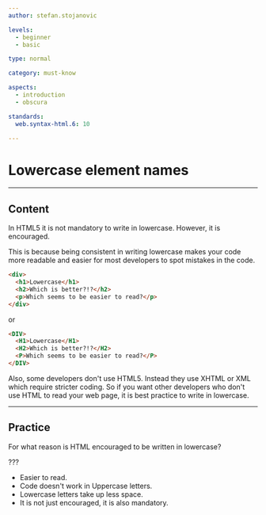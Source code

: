 ```yaml
---
author: stefan.stojanovic

levels:
  - beginner
  - basic

type: normal

category: must-know

aspects:
  - introduction
  - obscura

standards:
  web.syntax-html.6: 10

---
```

# Lowercase element names
---
## Content

In HTML5 it is not mandatory to write in lowercase. However, it is encouraged.

This is because being consistent in writing lowercase makes your code more readable and easier for most developers to spot mistakes in the code.

```html
<div>
  <h1>Lowercase</h1>
  <h2>Which is better?!?</h2>
  <p>Which seems to be easier to read?</p>
</div>

```
or 
```html
<DIV>
  <H1>Lowercase</H1>
  <H2>Which is better?!?</H2>
  <P>Which seems to be easier to read?</P>
</DIV>

```

Also, some developers don't use HTML5. Instead they use XHTML or XML which require stricter coding. So if you want other developers who don't use HTML to read your web page, it is best practice to write in lowercase.


---
## Practice

For what reason is HTML encouraged to be written in lowercase?

???

* Easier to read.
* Code doesn't work in Uppercase letters.
* Lowercase letters take up less space.
* It is not just encouraged, it is also mandatory.
